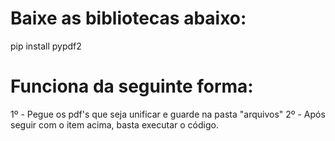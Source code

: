 # Baixe as bibliotecas abaixo:

pip install pypdf2

# Funciona da seguinte forma:

1º - Pegue os pdf's que seja unificar e guarde na pasta "arquivos"
2º - Após seguir com o item acima, basta executar o código.